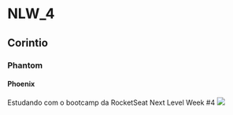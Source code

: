 # NLW_4
## Corintio
### Phantom
#### Phoenix
Estudando com o bootcamp da RocketSeat Next Level Week #4
![](/readme/img/course-app-home.png)
